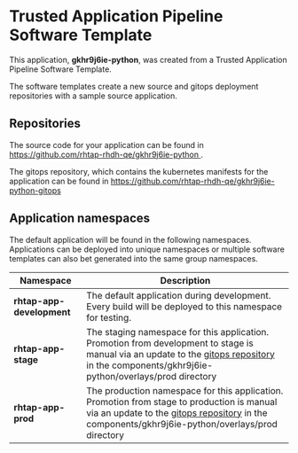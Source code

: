 # Trusted Application Pipeline Software Template

This application, **gkhr9j6ie-python**, was created from a Trusted Application Pipeline Software Template.

The software templates create a new source and gitops deployment repositories with a sample source application. 

## Repositories

The source code for your application can be found in [https://github.com/rhtap-rhdh-qe/gkhr9j6ie-python ](https://github.com/rhtap-rhdh-qe/gkhr9j6ie-python ).
 
The gitops repository, which contains the kubernetes manifests for the application can be found in 
[https://github.com/rhtap-rhdh-qe/gkhr9j6ie-python-gitops ](https://github.com/rhtap-rhdh-qe/gkhr9j6ie-python-gitops ) 

## Application namespaces 

The default application will be found in the following namespaces. Applications can be deployed into unique namespaces or multiple software templates can also bet generated into the same group namespaces.  

|  Namespace   |  Description   |  
| -------- | -------- |   
| **rhtap-app-development** | The default application during development. Every build will be deployed to this namespace for testing. | 
| **rhtap-app-stage** | The staging namespace for this application. Promotion from development to stage is manual via an update to the [gitops repository](https://github.com/rhtap-rhdh-qe/gkhr9j6ie-python-gitops ) in the components/gkhr9j6ie-python/overlays/prod directory |  
| **rhtap-app-prod** | The production namespace for this application. Promotion from stage to production is manual via an update to the [gitops repository](https://github.com/rhtap-rhdh-qe/gkhr9j6ie-python-gitops ) in the components/gkhr9j6ie-python/overlays/prod directory | 